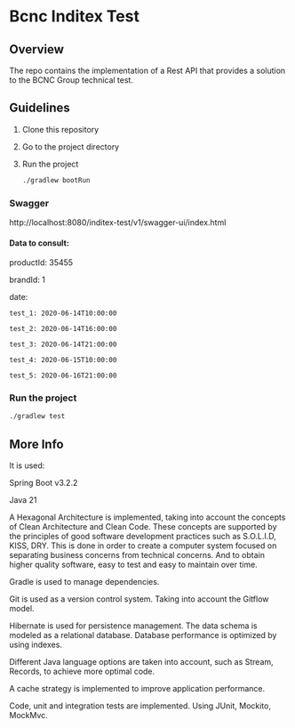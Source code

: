 # Bcnc Inditex Test

## Overview
The repo contains the implementation of a Rest API that provides a solution to the BCNC Group technical test.

## Guidelines

1. Clone this repository

2. Go to the project directory

3. Run the project
    ```sh
    ./gradlew bootRun
    ```

### Swagger
http://localhost:8080/inditex-test/v1/swagger-ui/index.html

#### Data to consult:

productId: 35455

brandId: 1

date:

    test_1: 2020-06-14T10:00:00

    test_2: 2020-06-14T16:00:00

    test_3: 2020-06-14T21:00:00

    test_4: 2020-06-15T10:00:00

    test_5: 2020-06-16T21:00:00

### Run the project
   ```sh
   ./gradlew test
   ```

## More Info
It is used:
   
   Spring Boot v3.2.2

   Java 21

A Hexagonal Architecture is implemented, taking into account the concepts of Clean Architecture and Clean Code.
These concepts are supported by the principles of good software development practices such as S.O.L.I.D, KISS, DRY.
This is done in order to create a computer system focused on separating business concerns from technical concerns.
And to obtain higher quality software, easy to test and easy to maintain over time.

Gradle is used to manage dependencies.

Git is used as a version control system. Taking into account the Gitflow model.

Hibernate is used for persistence management.
The data schema is modeled as a relational database. Database performance is optimized by using indexes.

Different Java language options are taken into account, such as Stream, Records, to achieve more optimal code.

A cache strategy is implemented to improve application performance.

Code, unit and integration tests are implemented. Using JUnit, Mockito, MockMvc.